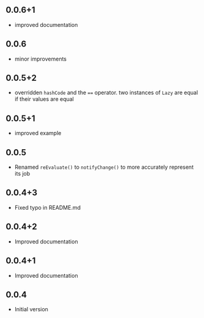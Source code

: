 ## 0.0.6+1

- improved documentation

## 0.0.6

- minor improvements

## 0.0.5+2

- overridden `hashCode` and the `==` operator. two instances of `Lazy` are equal if their values are equal

## 0.0.5+1

- improved example

## 0.0.5

- Renamed `reEvaluate()` to `notifyChange()` to more accurately represent its job

## 0.0.4+3

- Fixed typo in README.md

## 0.0.4+2

- Improved documentation

## 0.0.4+1

- Improved documentation

## 0.0.4

- Initial version
